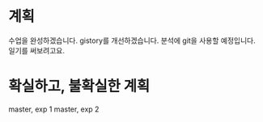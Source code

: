 # 계획
수업을 완성하겠습니다.
gistory를 개선하겠습니다.
분석에 git을 사용할 예정입니다.
일기를 써보려고요.

# 확실하고, 불확실한 계획
master, exp 1
master, exp 2
